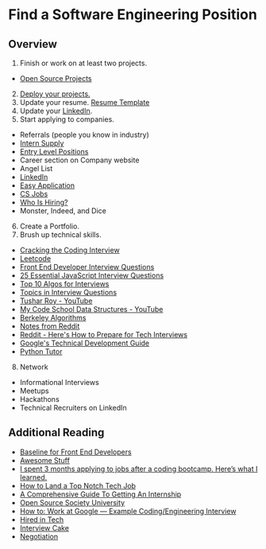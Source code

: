 # Find a Software Engineering Position

## Overview
1. Finish or work on at least two projects.
  * [Open Source Projects](http://up-for-grabs.net/)
2. [Deploy your projects.](https://github.com/alex-wap/subdomains)
3. Update your resume. [Resume Template](https://docs.google.com/document/d/1_uPwqFk3YQqTd_JR-cYLRHH3gu2_Hdk4Zs4pfKg8jEc/edit#)
4. Update your [LinkedIn](https://github.com/alex-wap/job-search/tree/master/linkedin).
5. Start applying to companies.
  * Referrals (people you know in industry)
  * [Intern Supply](http://www.intern.supply/)
  * [Entry Level Positions](https://github.com/alex-wap/job-search/tree/master/entry-level)
  * Career section on Company website
  * Angel List
  * [LinkedIn](https://github.com/alex-wap/job-search/tree/master/linkedin)
  * [Easy Application](https://github.com/j-delaney/easy-application)
  * [CS Jobs](https://csjobs.co/)
  * [Who Is Hiring?](https://whoishiring.io/)
  * Monster, Indeed, and Dice
6. Create a Portfolio.
7. Brush up technical skills.
  * [Cracking the Coding Interview](https://www.amazon.com/Cracking-Coding-Interview-Programming-Questions/dp/0984782850)
  * [Leetcode](https://leetcode.com/)
  * [Front End Developer Interview Questions](https://github.com/h5bp/Front-end-Developer-Interview-Questions)
  * [25 Essential JavaScript Interview Questions](https://www.toptal.com/javascript/interview-questions)
  * [Top 10 Algos for Interviews](http://www.programcreek.com/2012/11/top-10-algorithms-for-coding-interview/)
  * [Topics in Interview Questions](http://www.geeksforgeeks.org/top-10-algorithms-in-interview-questions/)
  * [Tushar Roy - YouTube](https://www.youtube.com/channel/UCZLJf_R2sWyUtXSKiKlyvAw)
  * [My Code School Data Structures - YouTube](https://www.youtube.com/watch?v=92S4zgXN17o)
  * [Berkeley Algorithms](https://people.eecs.berkeley.edu/~jrs/170/)
  * [Notes from Reddit](https://docs.google.com/document/d/1VNoEUzBtyCw0fDw0X_bvuhmCwz1qhNjETPJc5VRZqm8/edit)
  * [Reddit - Here's How to Prepare for Tech Interviews](https://www.reddit.com/r/cscareerquestions/comments/1jov24/heres_how_to_prepare_for_tech_interviews/)
  * [Google's Technical Development Guide](https://www.google.co.in/about/careers/students/guide-to-technical-development.html)
  * [Python Tutor](http://pythontutor.com/)
8. Network
  * Informational Interviews
  * Meetups
  * Hackathons
  * Technical Recruiters on LinkedIn

## Additional Reading
* [Baseline for Front End Developers](http://rmurphey.com/blog/2012/04/12/a-baseline-for-front-end-developers)
* [Awesome Stuff](https://github.com/sindresorhus/awesome)
* [I spent 3 months applying to jobs after a coding bootcamp. Here’s what I learned.](https://medium.freecodecamp.com/5-key-learnings-from-the-post-bootcamp-job-search-9a07468d2331#.l0bhwcp0y)
* [How to Land a Top Notch Tech Job](https://medium.freecodecamp.com/how-to-land-a-top-notch-tech-job-as-a-student-5c97fec82f3d#.4g995nlp9)
* [A Comprehensive Guide To Getting An Internship](https://www.google.com/url?hl=en&q=https://www.reddit.com/r/cscareerquestions/comments/5rc9z8/a_comprehensive_guide_to_getting_an_internship/&source=gmail&ust=1486068082727000&usg=AFQjCNGZ9JlsK19ab4hk1YSQ8X3iIZwpMw)
* [Open Source Society University](https://github.com/open-source-society/computer-science)
* [How to: Work at Google — Example Coding/Engineering Interview](https://www.youtube.com/watch?v=XKu_SEDAykw&feature=youtu.be)
* [Hired in Tech](https://www.hiredintech.com/)
* [Interview Cake](https://www.interviewcake.com/)
* [Negotiation](https://www.reddit.com/r/cscareerquestions/comments/5s1rd1/why_do_companies_working_with_3rd_party/ddbtmko/)